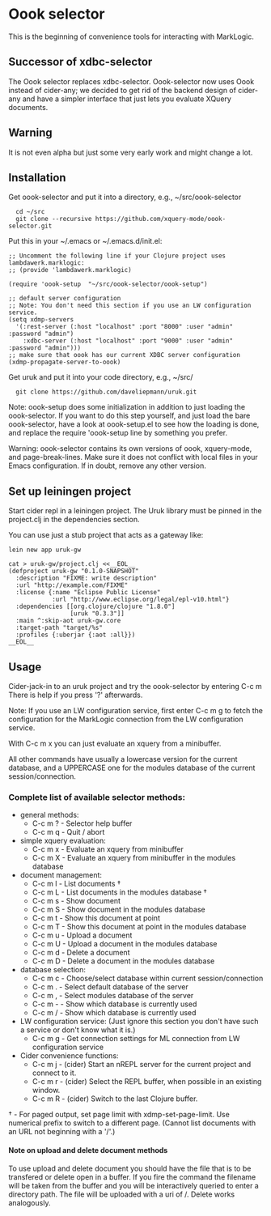 # Oook selector

This is the beginning of convenience tools for interacting with MarkLogic.

## Successor of xdbc-selector

The Oook selector replaces xdbc-selector. Oook-selector now uses Oook instead
of cider-any; we decided to get rid of the backend design of cider-any and
have a simpler interface that just lets you evaluate XQuery documents.

## Warning

It is not even alpha but just some very early work and might change a lot.

## Installation

Get oook-selector and put it into a directory, e.g., ~/src/oook-selector
```
  cd ~/src
  git clone --recursive https://github.com/xquery-mode/oook-selector.git
```

Put this in your ~/.emacs or ~/.emacs.d/init.el:

```
;; Uncomment the following line if your Clojure project uses lambdawerk.marklogic:
;; (provide 'lambdawerk.marklogic)

(require 'oook-setup  "~/src/oook-selector/oook-setup")

;; default server configuration
;; Note: You don't need this section if you use an LW configuration service.
(setq xdmp-servers
  '(:rest-server (:host "localhost" :port "8000" :user "admin" :password "admin")
    :xdbc-server (:host "localhost" :port "9000" :user "admin" :password "admin")))
;; make sure that oook has our current XDBC server configuration
(xdmp-propagate-server-to-oook)
```

Get uruk and put it into your code directory, e.g., ~/src/
```
  git clone https://github.com/daveliepmann/uruk.git
```

Note: oook-setup does some initialization in addition to just loading the
  oook-selector.  If you want to do this step yourself, and just load the
  bare oook-selector, have a look at oook-setup.el to see how the loading
  is done, and replace the require 'oook-setup line by something you prefer.

Warning: oook-selector contains its own versions of oook, xquery-mode,
  and page-break-lines. Make sure it does not conflict with local files
  in your Emacs configuration. If in doubt, remove any other version.

## Set up leiningen project

Start cider repl in a leiningen project. The Uruk library must be
pinned in the project.clj in the dependencies section.

You can use just a stub project that acts as a gateway like:
```
lein new app uruk-gw

cat > uruk-gw/project.clj <<__EOL__
(defproject uruk-gw "0.1.0-SNAPSHOT"
  :description "FIXME: write description"
  :url "http://example.com/FIXME"
  :license {:name "Eclipse Public License"
            :url "http://www.eclipse.org/legal/epl-v10.html"}
  :dependencies [[org.clojure/clojure "1.8.0"]
                 [uruk "0.3.3"]]
  :main ^:skip-aot uruk-gw.core
  :target-path "target/%s"
  :profiles {:uberjar {:aot :all}})
__EOL__
```

## Usage

Cider-jack-in to an uruk project and try the oook-selector by entering  C-c m
There is help if you press '?' afterwards.

Note: If you use an LW configuration service, first enter  C-c m g  to fetch the
      configuration for the MarkLogic connection from the LW configuration service.

With  C-c m x  you can just evaluate an xquery from a minibuffer.

All other commands have usually a lowercase version for the current database, and
a UPPERCASE one for the modules database of the current session/connection.

### Complete list of available selector methods:

- general methods:
  - C-c m ? - Selector help buffer
  - C-c m q - Quit / abort
- simple xquery evaluation:
  - C-c m x - Evaluate an xquery from minibuffer
  - C-c m X - Evaluate an xquery from minibuffer in the modules database
- document management:
  - C-c m l - List documents †
  - C-c m L - List documents in the modules database †
  - C-c m s - Show document
  - C-c m S - Show document in the modules database
  - C-c m t - Show this document at point
  - C-c m T - Show this document at point in the modules database
  - C-c m u - Upload a document
  - C-c m U - Upload a document in the modules database
  - C-c m d - Delete a document
  - C-c m D - Delete a document in the modules database
- database selection:
  - C-c m c - Choose/select database within current session/connection
  - C-c m . - Select default database of the server
  - C-c m , - Select modules database of the server
  - C-c m - - Show which database is currently used
  - C-c m / - Show which database is currently used
- LW configuration service:
  (Just ignore this section you don't have such a service or don't know what it is.)
  - C-c m g - Get connection settings for ML connection from LW configuration service
- Cider convenience functions:
  - C-c m j - (cider) Start an nREPL server for the current project and connect to it.
  - C-c m r - (cider) Select the REPL buffer, when possible in an existing window.
  - C-c m R - (cider) Switch to the last Clojure buffer.

† - For paged output, set page limit with xdmp-set-page-limit.
    Use numerical prefix to switch to a different page.
    (Cannot list documents with an URL not beginning with a '/'.)

#### Note on upload and delete document methods
To use upload and delete document you should have the file that
is to be transfered or delete open in a buffer. If you fire
the command the filename will be taken from the buffer and
you will be interactively queried to enter a directory path.
The file will be uploaded with a uri of <directory>/<filename>.
Delete works analogously.
